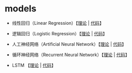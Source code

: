 # models

- 线性回归（Linear Regression）【[理论](http://hf136.github.io/2018/09/27/linear-regression/) | [代码](https://github.com/hf136/models/tree/master/LinearRegression)】

- 逻辑回归（Logistic Regression）【[理论](http://hf136.github.io/2018/11/03/logistic-regression/) | [代码](https://github.com/hf136/models/tree/master/LogisticRegression)】

- 人工神经网络（Artificial Neural Network）【[理论](http://hf136.github.io/2018/11/18/neural-network/) | [代码](https://github.com/hf136/models/tree/master/ArtificialNeuralNetwork)】

- 循环神经网络（Recurrent Neural Network）【[理论](http://hf136.github.io/2018/12/28/rnn/) | [代码](https://github.com/hf136/models/tree/master/RNN)】

- LSTM 【[理论](http://hf136.github.io/2019/01/19/LSTM/) | [代码](https://github.com/hf136/models/tree/master/LSTM)】
